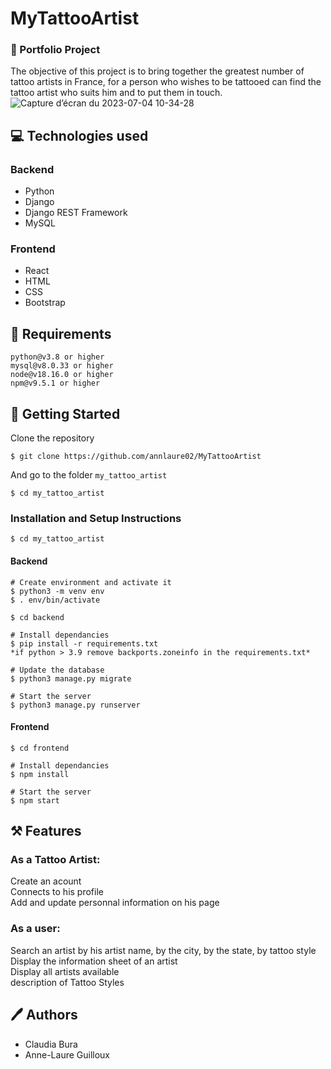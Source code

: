# MyTattooArtist
### 📌 Portfolio Project
The objective of this project is to bring together the greatest number of tattoo artists in France, for a person who wishes to be tattooed can find the tattoo artist who suits him and to put them in touch.  
![Capture d’écran du 2023-07-04 10-34-28](https://github.com/annlaure02/MyTattooArtist/assets/113631115/541f0abf-3d10-43e8-9ed3-5d5ac792c394)

## 💻 Technologies used
### Backend
* Python
* Django
* Django REST Framework
* MySQL

### Frontend
* React
* HTML
* CSS
* Bootstrap

## 📝 Requirements
```
python@v3.8 or higher
mysql@v8.0.33 or higher
node@v18.16.0 or higher
npm@v9.5.1 or higher
```
## 🚀 Getting Started
Clone the repository
```
$ git clone https://github.com/annlaure02/MyTattooArtist
```
And go to the folder ``` my_tattoo_artist ```
```
$ cd my_tattoo_artist
```
### Installation and Setup Instructions
```
$ cd my_tattoo_artist
```
#### Backend
```
# Create environment and activate it
$ python3 -m venv env
$ . env/bin/activate

$ cd backend

# Install dependancies
$ pip install -r requirements.txt
*if python > 3.9 remove backports.zoneinfo in the requirements.txt*

# Update the database
$ python3 manage.py migrate

# Start the server
$ python3 manage.py runserver
```
#### Frontend
```
$ cd frontend

# Install dependancies
$ npm install

# Start the server
$ npm start
```
## ⚒ Features
### As a Tattoo Artist:
Create an acount  
Connects to his profile  
Add and update personnal information on his page  
### As a user:
Search an artist by his artist name, by the city, by the state, by tattoo style
Display the information sheet of an artist  
Display all artists available  
description of Tattoo Styles  

## 🖊 Authors
* Claudia Bura
* Anne-Laure Guilloux
